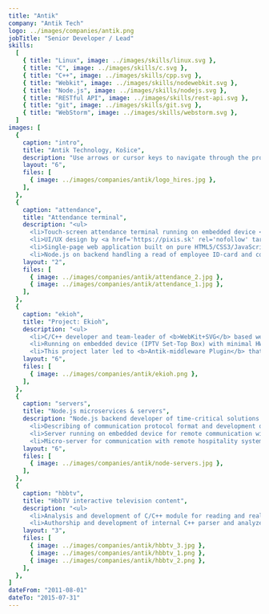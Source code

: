 ```yaml
---
title: "Antik"
company: "Antik Tech"
logo: ../images/companies/antik.png
jobTitle: "Senior Developer / Lead"
skills:
  [
    { title: "Linux", image: ../images/skills/linux.svg },
    { title: "C", image: ../images/skills/c.svg },
    { title: "C++", image: ../images/skills/cpp.svg },
    { title: "Webkit", image: ../images/skills/nodewebkit.svg },
    { title: "Node.js", image: ../images/skills/nodejs.svg },
    { title: "RESTful API", image: ../images/skills/rest-api.svg },
    { title: "git", image: ../images/skills/git.svg },
    { title: "WebStorm", image: ../images/skills/webstorm.svg },
  ]
images: [
  {
    caption: "intro",
    title: "Antik Technology, Košice",
    description: "Use arrows or cursor keys to navigate through the projects I've participated in...",
    layout: "6",
    files: [
      { image: ../images/companies/antik/logo_hires.jpg },
    ],
  },
  {
    caption: "attendance",
    title: "Attendance terminal",
    description: "<ul>
      <li>Touch-screen attendance terminal running on embedded device <a href='https://beagleboard.org/black' target='_blank'>BeagleBone Black</a>.</li>
      <li>UI/UX design by <a href='https://pixis.sk' rel='nofollow' target='_blank'>PIXIS</a>.</li>
      <li>Single-page web application built on pure HTML5/CSS3/JavaScript.</li>
      <li>Node.js on backend handling a read of employee ID-card and controlling the camera.</li></ul>",
    layout: "2",
    files: [
      { image: ../images/companies/antik/attendance_2.jpg },
      { image: ../images/companies/antik/attendance_1.jpg },
    ],
  },
  {
    caption: "ekioh",
    title: "Project: Ekioh",
    description: "<ul>
      <li>C/C++ developer and team-leader of <b>WebKit+SVG</b> based web-browser implementation of <a href='https://ekioh.com' target='_blank'>Ekioh engine</a>.</li>
      <li>Running on embedded device (IPTV Set-Top Box) with minimal HW requirements which requires massive optimizations primarily in renderer onto Linux framebuffer abstraction layer.</li>
      <li>This project later led to <b>Antik-middleware Plugin</b> that provided bi-directional communication with all middleware capabilities (IPTV, AV streaming...)</li></ul>",
    layout: "6",
    files: [
      { image: ../images/companies/antik/ekioh.png },
    ],
  },
  {
    caption: "servers",
    title: "Node.js microservices & servers",
    description: "Node.js backend developer of time-critical solutions:<ul>
      <li>Describing of communication protocol format and development of socket server which can handle up to <b>ten thousands of client devices realtime</b>.</li>
      <li>Server running on embedded device for remote communication with <b>POS terminal</b>.</li>
      <li>Micro-server for communication with remote hospitality systems.</li></ul>",
    layout: "6",
    files: [
      { image: ../images/companies/antik/node-servers.jpg },
    ],
  },
  {
    caption: "hbbtv",
    title: "HbbTV interactive television content",
    description: "<ul>
      <li>Analysis and development of C/C++ module for reading and realtime processing of HbbTV interactive television content and enhanced program guide (EPG) from MPEG transport stream according to ETSI standards.</li>
      <li>Authorship and development of internal C++ parser and analyzer of MPEG transport stream.</li></ul>",
    layout: "3",
    files: [
      { image: ../images/companies/antik/hbbtv_3.jpg },
      { image: ../images/companies/antik/hbbtv_1.png },
      { image: ../images/companies/antik/hbbtv_2.png },
    ],
  },
]
dateFrom: "2011-08-01"
dateTo: "2015-07-31"
---
```

